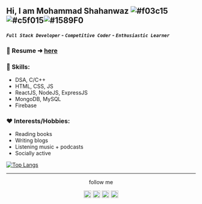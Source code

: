 ## Hi, I am Mohammad Shahanwaz  ![#f03c15](https://via.placeholder.com/15/f03c15/000000?text=+)![#c5f015](https://via.placeholder.com/15/c5f015/000000?text=+)![#1589F0](https://via.placeholder.com/15/1589F0/000000?text=+)
<strong>*`Full Stack Developer`* - *`Competitive Coder`* - *`Enthusiastic Learner`*</strong>


### 📜 Resume ➜ [here](https://drive.google.com/file/d/11qjb-ujrXjwJZxSMnr0RHR1tFOvfjUeT/view?usp=sharing)

### 🔧 Skills:
- DSA, C/C++
- HTML, CSS, JS
- ReactJS, NodeJS, ExpressJS
- MongoDB, MySQL
- Firebase

### :heart: Interests/Hobbies:
- Reading books
- Writing blogs
- Listening music + podcasts
- Socially active

[![Top Langs](https://github-readme-stats.vercel.app/api/top-langs/?username=mshahanwaz)](https://github.com/mshahanwaz/github-readme-stats)

<hr>

<p align="center">follow me</p>

<p align="center">
    <a href="https://www.instagram.com/im._shahanwaz/"><img src="https://cdns.iconmonstr.com/wp-content/assets/preview/2016/96/iconmonstr-instagram-13.png" alt="Instagram 13" width="20" height="20"></a>
    <a href="https://www.facebook.com/mohammad.shahanwaz.94/"><img src="https://cdns.iconmonstr.com/wp-content/assets/preview/2012/96/iconmonstr-facebook-3.png" alt="Facebook 3" width="20" height="20"></a>
    <a href="https://www.linkedin.com/in/mohammad-shahanwaz-4a1b6a19a/"><img src="https://cdns.iconmonstr.com/wp-content/assets/preview/2012/240/iconmonstr-linkedin-3.png" alt="Linkedin 3" width="20" height="20"></a>
    <a href="https://twitter.com/mohd_shahanwaz9"><img src="https://cdns.iconmonstr.com/wp-content/assets/preview/2012/240/iconmonstr-twitter-3.png" alt="Twitter 3" width="20" height="20"></a>
</p>
